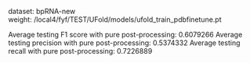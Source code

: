 dataset: bpRNA-new  
weight: /local4/fyf/TEST/UFold/models/ufold_train_pdbfinetune.pt

Average testing F1 score with pure post-processing:  0.6079266
Average testing precision with pure post-processing:  0.5374332
Average testing recall with pure post-processing:  0.7226889
